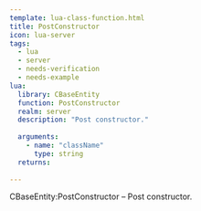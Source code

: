 ```yaml
---
template: lua-class-function.html
title: PostConstructor
icon: lua-server
tags:
  - lua
  - server
  - needs-verification
  - needs-example
lua:
  library: CBaseEntity
  function: PostConstructor
  realm: server
  description: "Post constructor."
  
  arguments:
    - name: "className"
      type: string
  returns:
    
---
```


<div class="lua__search__keywords">
CBaseEntity:PostConstructor &#x2013; Post constructor.
</div>
